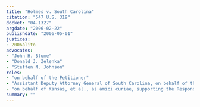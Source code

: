 ```yaml
---
title: "Holmes v. South Carolina"
citation: "547 U.S. 319"
docket: "04-1327"
argdate: "2006-02-22"
publishdate: "2006-05-01"
justices:
- 2006alito
advocates:
- "John H. Blume"
- "Donald J. Zelenka"
- "Steffen N. Johnson"
roles:
- "on behalf of the Petitioner"
- "Assistant Deputy Attorney General of South Carolina, on behalf of the Respondent"
- "on behalf of Kansas, et al., as amici curiae, supporting the Respondent"
summary: ""
---
```


